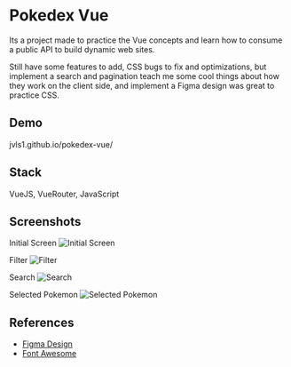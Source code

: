 
# Pokedex Vue

Its a project made to practice the Vue concepts and learn how to consume a public API 
to build dynamic web sites.

Still have some features to add, CSS bugs to fix and optimizations, but implement 
a search and pagination teach me some cool things about how they work on the 
client side, and implement a Figma design was great to practice CSS.

## Demo

jvls1.github.io/pokedex-vue/


## Stack

VueJS, VueRouter, JavaScript


## Screenshots

Initial Screen
![Initial Screen](readme-images/initial-screen.jpg)

Filter
![Filter](readme-images/type-search.jpg)

Search
![Search](readme-images/search-field.jpg)

Selected Pokemon
![Selected Pokemon](readme-images/single-pokemon.jpg)


## References

 - [Figma Design](https://www.figma.com/community/file/979132880663340794)
 - [Font Awesome](https://fontawesome.com)

